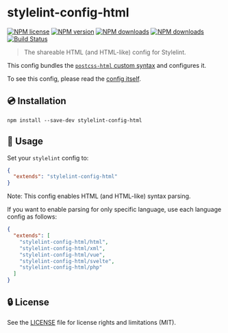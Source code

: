 # stylelint-config-html

[![NPM license](https://img.shields.io/npm/l/stylelint-config-html.svg)](https://www.npmjs.com/package/stylelint-config-html)
[![NPM version](https://img.shields.io/npm/v/stylelint-config-html.svg)](https://www.npmjs.com/package/stylelint-config-html)
[![NPM downloads](https://img.shields.io/npm/dw/stylelint-config-html.svg)](http://www.npmtrends.com/stylelint-config-html)
[![NPM downloads](https://img.shields.io/npm/dm/stylelint-config-html.svg)](http://www.npmtrends.com/stylelint-config-html)
[![Build Status](https://github.com/ota-meshi/stylelint-config-html/workflows/CI/badge.svg?branch=main)](https://github.com/ota-meshi/stylelint-config-html/actions?query=workflow%3ACI)

> The shareable HTML (and HTML-like) config for Stylelint.

This config bundles the [`postcss-html` custom syntax](https://github.com/ota-meshi/postcss-html) and configures it.

To see this config, please read the [config itself](/index.js).

## :cd: Installation

```shell
npm install --save-dev stylelint-config-html
```

## :book: Usage

Set your `stylelint` config to:

```json
{
  "extends": "stylelint-config-html"
}
```

Note: This config enables HTML (and HTML-like) syntax parsing.

If you want to enable parsing for only specific language, use each language config as follows:

```json
{
  "extends": [
    "stylelint-config-html/html",
    "stylelint-config-html/xml",
    "stylelint-config-html/vue",
    "stylelint-config-html/svelte",
    "stylelint-config-html/php"
  ]
}
```

## :lock: License

See the [LICENSE](LICENSE) file for license rights and limitations (MIT).

